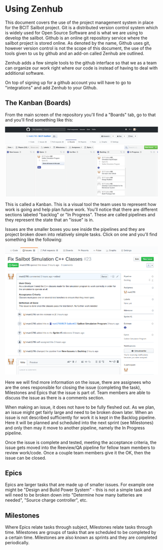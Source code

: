# Using Zenhub

This document covers the use of the project management system in place for the
BCIT Sailbot project. Git is a distributed version control system which is
widely used for Open Source Software and is what we are using to develop the
sailbot. Github is an online git repository service where the sailbot project is
stored online. As denoted by the name, Github uses git, however version control
is not the scope of this document, the use of the tools given to us by github
and an add-on called Zenhub are outlined.

Zenhub adds a few simple tools to the github interface so that we as a team can
organize our work right where our code is instead of having to deal with
additional software.

On top of signing up for a github account you will have to go to "integrations"
and add Zenhub to your Github.

## The Kanban (Boards)

From the main screen of the repository you'll find a "Boards" tab, go to that and
you'll find something like this:

![Kanban](../images/kanban.png)

This is called a Kanban. This is a visual tool the team uses to represent how
work is going and help plan future work. You'll notice that there are
different sections labeled "backlog" or "In Progress". These are called
pipelines and they represent the state that an "issue" is in. 

Issues are the smaller boxes you see inside the pipelines and they are project
broken down into relatively simple tasks. Click on one and you'll find something
like the following:

![Issue](../images/issue.png)

Here we will find more information on the issue, there are assignees who are the
ones responsible for closing the issue (completing the task), Milestones and
Epics that the issue is part of. Team members are able to discuss the issue as
there is a comments section.

When making an issue, it does not have to be fully fleshed out. As we plan, an
issue might get fairly large and need to be broken down later. When an issue is
not described sufficiently for work it is kept in the Backlog pipeline. Here it
will be planned and scheduled into the next sprint (see Milestones) and only
then may it move to another pipeline, namely the In Progress pipeline.

Once the issue is complete and tested, meeting the acceptance criteria, the
issue gets moved into the Reeview/QA pipeline for fellow team members to review
work/code. Once a couple team members give it the OK, then the issue can be
closed.

## Epics

Epics are larger tasks that are made up of smaller issues. For example one might
be "Design and Build Power System" - this is not a simple task and will need to
be broken down into "Determine how many batteries are needed", "Source charge
controller", etc.

## Milestones

Where Epics relate tasks through subject, Milestones relate tasks through time.
Milestones are groups of tasks that are scheduled to be completed by a certain
time. Milestones are also known as sprints and they are completed periodically.

